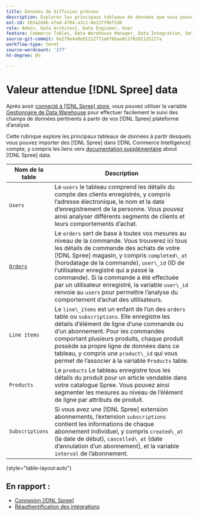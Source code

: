 ```yaml
---
title: Données de diffusion prévues
description: Explorez les principaux tableaux de données que vous pouvez importer à partir de Spree dans votre [!DNL Commerce Intelligence] compte .
exl-id: 203a2d4b-e7ad-4704-a3c1-8e22ff0bf2d6
role: Admin, Data Architect, Data Engineer, User
feature: Commerce Tables, Data Warehouse Manager, Data Integration, Data Import/Export
source-git-commit: 6e2f9e4a9e91212771e6f6baa8c2f8101125217a
workflow-type: tm+mt
source-wordcount: '277'
ht-degree: 0%

---
```


# Valeur attendue [!DNL Spree] data

Après avoir [connecté à [!DNL Spree] store](../../../data-analyst/importing-data/integrations/spree.md), vous pouvez utiliser la variable [Gestionnaire de Data Warehouse](../../data-warehouse-mgr/tour-dwm.md) pour effectuer facilement le suivi des champs de données pertinents à partir de vos [!DNL Spree] plateforme d’analyse.

Cette rubrique explore les principaux tableaux de données à partir desquels vous pouvez importer des [!DNL Spree] dans [!DNL Commerce Intelligence] compte, y compris les liens vers [documentation supplémentaire](https://guides.spreecommerce.org/developer/addresses.html#address) about [!DNL Spree] data.

| **Nom de la table** | **Description** |
|-----|-----|
| `Users` | Le `users` le tableau comprend les détails du compte des clients enregistrés, y compris l’adresse électronique, le nom et la date d’enregistrement de la personne. Vous pouvez ainsi analyser différents segments de clients et leurs comportements d’achat. |
| [`Orders`](https://guides.spreecommerce.org/developer/orders.html#overview) | Le `orders` sert de base à toutes vos mesures au niveau de la commande. Vous trouverez ici tous les détails de commande des achats de votre [!DNL Spree] magasin, y compris `completed\_at` (horodatage de la commande), `user\_id` (ID de l’utilisateur enregistré qui a passé la commande). Si la commande a été effectuée par un utilisateur enregistré, la variable `user\_id` renvoie au `users` pour permettre l’analyse du comportement d’achat des utilisateurs. |
| `Line items` | Le `line\_items` est un enfant de l’un des `orders` table ou `subscriptions`. Elle enregistre les détails d’élément de ligne d’une commande ou d’un abonnement. Pour les commandes comportant plusieurs produits, chaque produit possède sa propre ligne de données dans ce tableau, y compris une `product\_id` qui vous permet de l’associer à la variable `Products` table. |
| `Products` | Le `products` Le tableau enregistre tous les détails du produit pour un article vendable dans votre catalogue Spree. Vous pouvez ainsi segmenter les mesures au niveau de l’élément de ligne par attributs de produit. |
| `Subscriptions` | Si vous avez une [!DNL Spree] extension abonnements, l’extension `subscriptions` contient les informations de chaque abonnement individuel, y compris `created\_at` (la date de début), `cancelled\_at` (date d’annulation d’un abonnement), et la variable `interval` de l’abonnement. |

{style="table-layout:auto"}

## En rapport :

* [Connexion [!DNL Spree]](../integrations/spree.md)
* [Réauthentification des intégrations](https://experienceleague.adobe.com/docs/commerce-knowledge-base/kb/how-to/mbi-reauthenticating-integrations.html)
